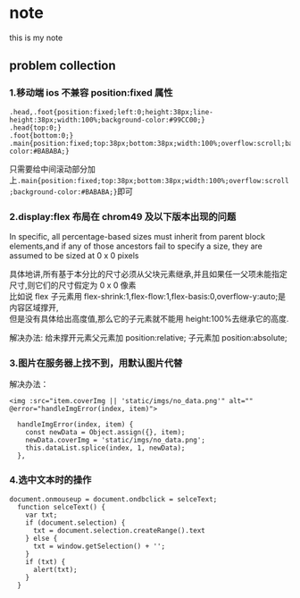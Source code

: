 # note

this is my note

## problem collection

### **1.移动端 ios 不兼容 position:fixed 属性**

```
.head,.foot{position:fixed;left:0;height:38px;line-height:38px;width:100%;background-color:#99CC00;}
.head{top:0;}
.foot{bottom:0;}
.main{position:fixed;top:38px;bottom:38px;width:100%;overflow:scroll;background-color:#BABABA;}
```

只需要给中间滚动部分加上`.main{position:fixed;top:38px;bottom:38px;width:100%;overflow:scroll;background-color:#BABABA;}`即可

### **2.display:flex 布局在 chrom49 及以下版本出现的问题**

In specific, all percentage-based sizes must inherit from parent block elements,and if any of those ancestors fail to specify a size, they are assumed to be sized at 0 x 0 pixels

具体地讲,所有基于本分比的尺寸必须从父块元素继承,并且如果任一父项未能指定尺寸,则它们的尺寸假定为 0 x 0 像素  
比如说 flex 子元素用 flex-shrink:1,flex-flow:1,flex-basis:0,overflow-y:auto;是内容区域撑开,  
但是没有具体给出高度值,那么它的子元素就不能用 height:100%去继承它的高度.

解决办法: 给未撑开元素父元素加 position:relative;
子元素加 position:absolute;

### **3.图片在服务器上找不到，用默认图片代替**

解决办法：

```
<img :src="item.coverImg || 'static/imgs/no_data.png'" alt="" @error="handleImgError(index, item)">
```

```
  handleImgError(index, item) {
    const newData = Object.assign({}, item);
    newData.coverImg = 'static/imgs/no_data.png';
    this.dataList.splice(index, 1, newData);
  },
```

### **4.选中文本时的操作**

```
document.onmouseup = document.ondbclick = selceText;
  function selceText() {
    var txt;
    if (document.selection) {
      txt = document.selection.createRange().text
    } else {
      txt = window.getSelection() + '';
    }
    if (txt) {
      alert(txt);
    }
  }
```
